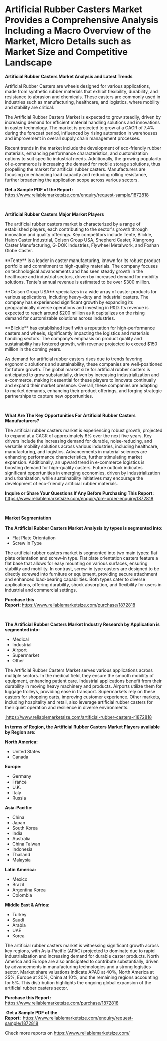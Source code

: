 <p><h1>Artificial Rubber Casters Market Provides a Comprehensive Analysis Including a Macro Overview of the Market, Micro Details such as Market Size and Competitive Landscape</h1></p><p><strong>Artificial Rubber Casters Market Analysis and Latest Trends</strong></p>
<p><p>Artificial Rubber Casters are wheels designed for various applications, made from synthetic rubber materials that exhibit flexibility, durability, and resistance to abrasion and chemicals. These casters are commonly used in industries such as manufacturing, healthcare, and logistics, where mobility and stability are critical. </p><p>The Artificial Rubber Casters Market is expected to grow steadily, driven by increasing demand for efficient material handling solutions and innovations in caster technology. The market is projected to grow at a CAGR of 7.4% during the forecast period, influenced by rising automation in warehouses and improvement in overall supply chain management processes. </p><p>Recent trends in the market include the development of eco-friendly rubber materials, enhancing performance characteristics, and customization options to suit specific industrial needs. Additionally, the growing popularity of e-commerce is increasing the demand for mobile storage solutions, thus propelling the market for artificial rubber casters. Manufacturers are focusing on enhancing load capacity and reducing rolling resistance, further broadening the application scope across various sectors.</p></p>
<p><strong>Get a Sample PDF of the Report:&nbsp;</strong> <a href="https://www.reliablemarketsize.com/enquiry/request-sample/1872818?utm_campaign=1743&utm_medium=2&utm_source=Github&utm_content=ia&utm_term=05022025&utm_id=artificial-rubber-casters">https://www.reliablemarketsize.com/enquiry/request-sample/1872818</a></p>
<p>&nbsp;</p>
<p><strong>Artificial Rubber Casters Major Market Players</strong></p>
<p><p>The artificial rubber casters market is characterized by a range of established players, each contributing to the sector's growth through innovation and quality offerings. Key competitors include Tente, Blickle, Haion Caster Industrial, Colson Group USA, Shepherd Caster, Xiangrong Caster Manufacturing, G-DOK Industries, Flywheel Metalwork, and Foshan Globe Caster.</p><p>**Tente** is a leader in caster manufacturing, known for its robust product portfolio and commitment to high-quality materials. The company focuses on technological advancements and has seen steady growth in the healthcare and industrial sectors, driven by increased demand for mobility solutions. Tente's annual revenue is estimated to be over $300 million.</p><p>**Colson Group USA** specializes in a wide array of caster products for various applications, including heavy-duty and industrial casters. The company has experienced significant growth by expanding its geographically diverse operations and investing in R&D. Its revenue is expected to reach around $200 million as it capitalizes on the rising demand for customizable solutions across industries.</p><p>**Blickle** has established itself with a reputation for high-performance casters and wheels, significantly impacting the logistics and materials handling sectors. The company’s emphasis on product quality and sustainability has fostered growth, with revenue projected to exceed $150 million in the coming years.</p><p>As demand for artificial rubber casters rises due to trends favoring ergonomic solutions and sustainability, these companies are well-positioned for future growth. The global market size for artificial rubber casters is anticipated to grow substantially, driven by increasing industrialization and e-commerce, making it essential for these players to innovate continually and expand their market presence. Overall, these companies are adapting to market demands, enhancing their product offerings, and forging strategic partnerships to capture new opportunities.</p></p>
<p>&nbsp;</p>
<p><strong>What Are The Key Opportunities For Artificial Rubber Casters Manufacturers?</strong></p>
<p><p>The artificial rubber casters market is experiencing robust growth, projected to expand at a CAGR of approximately 6% over the next five years. Key drivers include the increasing demand for durable, noise-reducing, and versatile mobility solutions across various industries, including healthcare, manufacturing, and logistics. Advancements in material sciences are enhancing performance characteristics, further stimulating market expansion. Additionally, an upward trend in e-commerce logistics is boosting demand for high-quality casters. Future outlook indicates significant opportunities in emerging economies, driven by industrialization and urbanization, while sustainability initiatives may encourage the development of eco-friendly artificial rubber materials.</p></p>
<p><strong>Inquire or Share Your Questions If Any Before Purchasing This Report:</strong> <a href="https://www.reliablemarketsize.com/enquiry/pre-order-enquiry/1872818?utm_campaign=1743&utm_medium=2&utm_source=Github&utm_content=ia&utm_term=05022025&utm_id=artificial-rubber-casters">https://www.reliablemarketsize.com/enquiry/pre-order-enquiry/1872818</a></p>
<p>&nbsp;</p>
<p><strong>Market Segmentation</strong></p>
<p><strong>The Artificial Rubber Casters Market Analysis by types is segmented into:</strong></p>
<p><ul><li>Flat Plate Orientation</li><li>Screw in Type</li></ul></p>
<p><p>The artificial rubber casters market is segmented into two main types: flat plate orientation and screw-in type. Flat plate orientation casters feature a flat base that allows for easy mounting on various surfaces, ensuring stability and mobility. In contrast, screw-in type casters are designed to be directly screwed into furniture or equipment, providing secure attachment and enhanced load-bearing capabilities. Both types cater to diverse applications, offering durability, shock absorption, and flexibility for users in industrial and commercial settings.</p></p>
<p><strong>Purchase this Report:&nbsp;</strong><a href="https://www.reliablemarketsize.com/purchase/1872818?utm_campaign=1743&utm_medium=2&utm_source=Github&utm_content=ia&utm_term=05022025&utm_id=artificial-rubber-casters">https://www.reliablemarketsize.com/purchase/1872818</a></p>
<p>&nbsp;</p>
<p><strong>The Artificial Rubber Casters Market Industry Research by Application is segmented into:</strong></p>
<p><ul><li>Medical</li><li>Industrial</li><li>Airport</li><li>Supermarket</li><li>Other</li></ul></p>
<p><p>The Artificial Rubber Casters Market serves various applications across multiple sectors. In the medical field, they ensure the smooth mobility of equipment, enhancing patient care. Industrial applications benefit from their durability in moving heavy machinery and products. Airports utilize them for luggage trolleys, providing ease in transport. Supermarkets rely on these casters for shopping carts, improving customer experience. Other markets, including hospitality and retail, also leverage artificial rubber casters for their quiet operation and resilience in diverse environments.</p></p>
<p><a href="https://www.reliablemarketsize.com/artificial-rubber-casters-r1872818?utm_campaign=1743&utm_medium=2&utm_source=Github&utm_content=ia&utm_term=05022025&utm_id=artificial-rubber-casters">&nbsp;https://www.reliablemarketsize.com/artificial-rubber-casters-r1872818</a></p>
<p><strong>In terms of Region, the Artificial Rubber Casters Market Players available by Region are:</strong></p>
<p>
    <p> <strong> North America: </strong>
        <ul>
            <li>United States</li>
            <li>Canada</li>
        </ul>
        </p> 
    <p> <strong> Europe: </strong>
        <ul>
            <li>Germany</li>
            <li>France</li>
            <li>U.K.</li>
            <li>Italy</li>
            <li>Russia</li>
        </ul>
        </p> 
    <p> <strong> Asia-Pacific: </strong>
        <ul>
            <li>China</li>
            <li>Japan</li>
            <li>South Korea</li>
            <li>India</li>
            <li>Australia</li>
            <li>China Taiwan</li>
            <li>Indonesia</li>
            <li>Thailand</li>
            <li>Malaysia</li>
        </ul>
        </p> 
    <p> <strong> Latin America: </strong>
        <ul>
            <li>Mexico</li>
            <li>Brazil</li>
            <li>Argentina Korea</li>
            <li>Colombia</li>
        </ul>
        </p> 
    <p> <strong> Middle East & Africa: </strong>
        <ul>
            <li>Turkey</li>
            <li>Saudi</li>
            <li>Arabia</li>
            <li>UAE</li>
            <li>Korea</li>
        </ul>
    </p>
    </p>
<p><p>The artificial rubber casters market is witnessing significant growth across key regions, with Asia-Pacific (APAC) projected to dominate due to rapid industrialization and increasing demand for durable caster products. North America and Europe are also anticipated to contribute substantially, driven by advancements in manufacturing technologies and a strong logistics sector. Market share valuations indicate APAC at 40%, North America at 25%, Europe at 20%, China at 10%, and the remaining regions accounting for 5%. This distribution highlights the ongoing global expansion of the artificial rubber casters sector.</p></p>
<p><strong>Purchase this Report: </strong><a href="https://www.reliablemarketsize.com/purchase/1872818?utm_campaign=1743&utm_medium=2&utm_source=Github&utm_content=ia&utm_term=05022025&utm_id=artificial-rubber-casters">https://www.reliablemarketsize.com/purchase/1872818</a></p>
<p>&nbsp;<strong>Get a Sample PDF of the Report:&nbsp;&nbsp;</strong><a href="https://www.reliablemarketsize.com/enquiry/request-sample/1872818?utm_campaign=1743&utm_medium=2&utm_source=Github&utm_content=ia&utm_term=05022025&utm_id=artificial-rubber-casters">https://www.reliablemarketsize.com/enquiry/request-sample/1872818</a></p>
<p><strong></strong></p>
<p>Check more reports on <a href="https://www.reliablemarketsize.com/?utm_campaign=1743&utm_medium=2&utm_source=Github&utm_content=ia&utm_term=05022025&utm_id=artificial-rubber-casters">https://www.reliablemarketsize.com/</a></p>